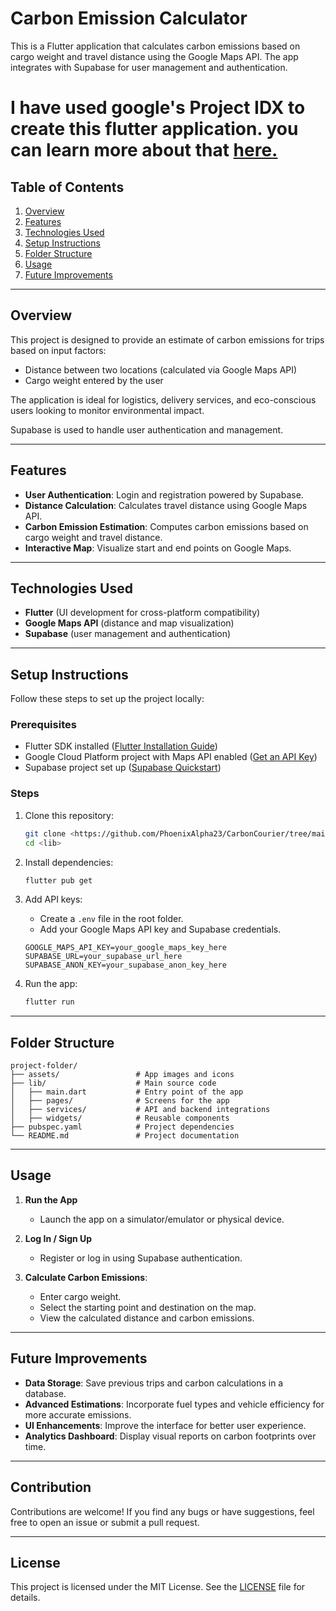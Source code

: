 # Carbon Emission Calculator

This is a Flutter application that calculates carbon emissions based on cargo weight and travel distance using the Google Maps API. The app integrates with Supabase for user management and authentication.

# I have used google's Project IDX to create this flutter application. you can learn more about that [here.](https://idx.google.com/)
## Table of Contents
1. [Overview](#overview)
2. [Features](#features)
3. [Technologies Used](#technologies-used)
4. [Setup Instructions](#setup-instructions)
5. [Folder Structure](#folder-structure)
6. [Usage](#usage)
7. [Future Improvements](#future-improvements)

---

## Overview
This project is designed to provide an estimate of carbon emissions for trips based on input factors:
- Distance between two locations (calculated via Google Maps API)
- Cargo weight entered by the user

The application is ideal for logistics, delivery services, and eco-conscious users looking to monitor environmental impact.

Supabase is used to handle user authentication and management.

---

## Features
- **User Authentication**: Login and registration powered by Supabase.
- **Distance Calculation**: Calculates travel distance using Google Maps API.
- **Carbon Emission Estimation**: Computes carbon emissions based on cargo weight and travel distance.
- **Interactive Map**: Visualize start and end points on Google Maps.

---

## Technologies Used
- **Flutter** (UI development for cross-platform compatibility)
- **Google Maps API** (distance and map visualization)
- **Supabase** (user management and authentication)

---

## Setup Instructions
Follow these steps to set up the project locally:

### Prerequisites
- Flutter SDK installed ([Flutter Installation Guide](https://docs.flutter.dev/get-started/install))
- Google Cloud Platform project with Maps API enabled ([Get an API Key](https://developers.google.com/maps/documentation/javascript/get-api-key))
- Supabase project set up ([Supabase Quickstart](https://supabase.com/docs/guides/with-flutter))

### Steps
1. Clone this repository:
   ```bash
   git clone <https://github.com/PhoenixAlpha23/CarbonCourier/tree/main>
   cd <lib>
   ```

2. Install dependencies:
   ```bash
   flutter pub get
   ```

3. Add API keys:
   - Create a `.env` file in the root folder.
   - Add your Google Maps API key and Supabase credentials.
   ```plaintext
   GOOGLE_MAPS_API_KEY=your_google_maps_key_here
   SUPABASE_URL=your_supabase_url_here
   SUPABASE_ANON_KEY=your_supabase_anon_key_here
   ```

4. Run the app:
   ```bash
   flutter run
   ```

---

## Folder Structure
```plaintext
project-folder/
├── assets/                 # App images and icons
├── lib/                    # Main source code
│   ├── main.dart           # Entry point of the app
│   ├── pages/              # Screens for the app
│   ├── services/           # API and backend integrations
│   ├── widgets/            # Reusable components
├── pubspec.yaml            # Project dependencies
└── README.md               # Project documentation
```

---

## Usage
1. **Run the App**
   - Launch the app on a simulator/emulator or physical device.

2. **Log In / Sign Up**
   - Register or log in using Supabase authentication.

3. **Calculate Carbon Emissions**:
   - Enter cargo weight.
   - Select the starting point and destination on the map.
   - View the calculated distance and carbon emissions.

---

## Future Improvements
- **Data Storage**: Save previous trips and carbon calculations in a database.
- **Advanced Estimations**: Incorporate fuel types and vehicle efficiency for more accurate emissions.
- **UI Enhancements**: Improve the interface for better user experience.
- **Analytics Dashboard**: Display visual reports on carbon footprints over time.

---

## Contribution
Contributions are welcome! If you find any bugs or have suggestions, feel free to open an issue or submit a pull request.

---

## License
This project is licensed under the MIT License. See the [LICENSE](LICENSE) file for details.
